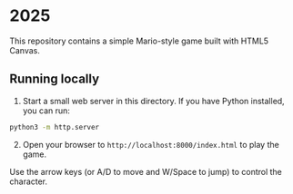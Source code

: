 # 2025

This repository contains a simple Mario-style game built with HTML5 Canvas.

## Running locally

1. Start a small web server in this directory. If you have Python installed, you can run:

```bash
python3 -m http.server
```

2. Open your browser to `http://localhost:8000/index.html` to play the game.

Use the arrow keys (or A/D to move and W/Space to jump) to control the character.
